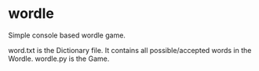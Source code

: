 # wordle
Simple console based wordle game. 

word.txt is the Dictionary file. It contains all possible/accepted words in the Wordle.
wordle.py is the Game.

